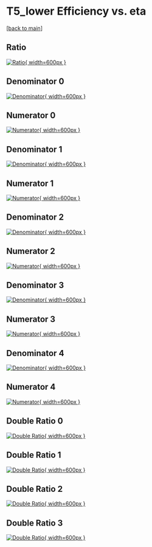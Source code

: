 # T5_lower Efficiency vs. eta

[[back to main](./)]



## Ratio

[![Ratio](../mtv/var/T5_lower_vtr_11_-1_eff_eta.png){ width=600px }](../mtv/var/T5_lower_vtr_11_-1_eff_eta.pdf)

## Denominator 0

[![Denominator](../mtv/den/T5_lower_vtr_11_-1_eff_eta_den0.png){ width=600px }](../mtv/den/T5_lower_vtr_11_-1_eff_eta_den0.pdf)

## Numerator 0

[![Numerator](../mtv/num/T5_lower_vtr_11_-1_eff_eta_num0.png){ width=600px }](../mtv/num/T5_lower_vtr_11_-1_eff_eta_num0.pdf)

## Denominator 1

[![Denominator](../mtv/den/T5_lower_vtr_11_-1_eff_eta_den1.png){ width=600px }](../mtv/den/T5_lower_vtr_11_-1_eff_eta_den1.pdf)

## Numerator 1

[![Numerator](../mtv/num/T5_lower_vtr_11_-1_eff_eta_num1.png){ width=600px }](../mtv/num/T5_lower_vtr_11_-1_eff_eta_num1.pdf)

## Denominator 2

[![Denominator](../mtv/den/T5_lower_vtr_11_-1_eff_eta_den2.png){ width=600px }](../mtv/den/T5_lower_vtr_11_-1_eff_eta_den2.pdf)

## Numerator 2

[![Numerator](../mtv/num/T5_lower_vtr_11_-1_eff_eta_num2.png){ width=600px }](../mtv/num/T5_lower_vtr_11_-1_eff_eta_num2.pdf)

## Denominator 3

[![Denominator](../mtv/den/T5_lower_vtr_11_-1_eff_eta_den3.png){ width=600px }](../mtv/den/T5_lower_vtr_11_-1_eff_eta_den3.pdf)

## Numerator 3

[![Numerator](../mtv/num/T5_lower_vtr_11_-1_eff_eta_num3.png){ width=600px }](../mtv/num/T5_lower_vtr_11_-1_eff_eta_num3.pdf)

## Denominator 4

[![Denominator](../mtv/den/T5_lower_vtr_11_-1_eff_eta_den4.png){ width=600px }](../mtv/den/T5_lower_vtr_11_-1_eff_eta_den4.pdf)

## Numerator 4

[![Numerator](../mtv/num/T5_lower_vtr_11_-1_eff_eta_num4.png){ width=600px }](../mtv/num/T5_lower_vtr_11_-1_eff_eta_num4.pdf)

## Double Ratio 0

[![Double Ratio](../mtv/ratio/T5_lower_vtr_11_-1_eff_eta_ratio0.png){ width=600px }](../mtv/ratio/T5_lower_vtr_11_-1_eff_eta_ratio0.pdf)

## Double Ratio 1

[![Double Ratio](../mtv/ratio/T5_lower_vtr_11_-1_eff_eta_ratio1.png){ width=600px }](../mtv/ratio/T5_lower_vtr_11_-1_eff_eta_ratio1.pdf)

## Double Ratio 2

[![Double Ratio](../mtv/ratio/T5_lower_vtr_11_-1_eff_eta_ratio2.png){ width=600px }](../mtv/ratio/T5_lower_vtr_11_-1_eff_eta_ratio2.pdf)

## Double Ratio 3

[![Double Ratio](../mtv/ratio/T5_lower_vtr_11_-1_eff_eta_ratio3.png){ width=600px }](../mtv/ratio/T5_lower_vtr_11_-1_eff_eta_ratio3.pdf)

